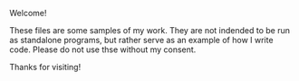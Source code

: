 Welcome!

These files are some samples of my work. They are not indended to be run as standalone programs, but rather serve as an example of how I write code.
Please do not use thse without my consent.

Thanks for visiting!

